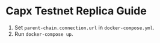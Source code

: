 # Capx Testnet Replica Guide

1. Set `parent-chain.connection.url` in `docker-compose.yml`.
2. Run `docker-compose up`.
